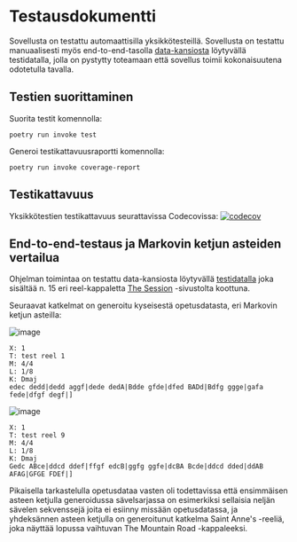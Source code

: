 # Testausdokumentti

Sovellusta on testattu automaattisilla yksikkötesteillä. Sovellusta on testattu manuaalisesti myös end-to-end-tasolla [data-kansiosta](/data/input) löytyvällä testidatalla, jolla on pystytty toteamaan että sovellus toimii kokonaisuutena odotetulla tavalla. 

## Testien suorittaminen

Suorita testit komennolla:
```
poetry run invoke test
```

Generoi testikattavuusraportti komennolla:
```
poetry run invoke coverage-report
```

## Testikattavuus

Yksikkötestien testikattavuus seurattavissa Codecovissa: 
[![codecov](https://codecov.io/gh/Ronttikasa/tiralabra/branch/main/graph/badge.svg?token=JEOZCTXS7I)](https://codecov.io/gh/Ronttikasa/tiralabra)

## End-to-end-testaus ja Markovin ketjun asteiden vertailua

Ohjelman toimintaa on testattu data-kansiosta löytyvällä [testidatalla](/data/input/abc_test_data.txt) joka sisältää n. 15 eri reel-kappaletta [The Session](https://thesession.org/tunes) -sivustolta koottuna.

Seuraavat katkelmat on generoitu kyseisestä opetusdatasta, eri Markovin ketjun asteilla:

![image](https://user-images.githubusercontent.com/44512829/174509912-e9ef49ca-2a11-4f3b-b078-7777188bb0b7.png)

```
X: 1
T: test reel 1
M: 4/4
L: 1/8
K: Dmaj
edec dedd|dedd aggf|dede dedA|Bdde gfde|dfed BADd|Bdfg ggge|gafa fede|dfgf degf|]
```

![image](https://user-images.githubusercontent.com/44512829/174509974-2ad59664-3e2a-4ac1-907a-983c4c1594ce.png)

```
X: 1
T: test reel 9
M: 4/4
L: 1/8
K: Dmaj
Gedc ABce|ddcd ddef|ffgf edcB|ggfg ggfe|dcBA Bcde|ddcd dded|ddAB AFAG|GFGE FDEf|]
```

Pikaisella tarkastelulla opetusdataa vasten oli todettavissa että ensimmäisen asteen ketjulla generoidussa sävelsarjassa on esimerkiksi sellaisia neljän sävelen sekvenssejä joita ei esiinny missään opetusdatassa, ja yhdeksännen asteen ketjulla on generoitunut katkelma Saint Anne's -reeliä, joka näyttää lopussa vaihtuvan The Mountain Road -kappaleeksi.
